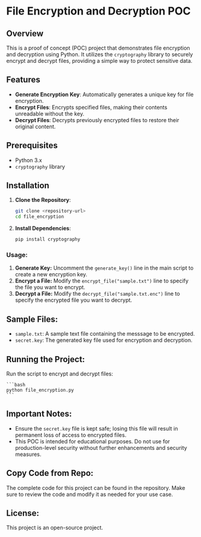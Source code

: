 # File Encryption and Decryption POC

## Overview

This is a proof of concept (POC) project that demonstrates file encryption and decryption using Python. It utilizes the `cryptography` library to securely encrypt and decrypt files, providing a simple way to protect sensitive data.

## Features

- **Generate Encryption Key**: Automatically generates a unique key for file encryption.
- **Encrypt Files**: Encrypts specified files, making their contents unreadable without the key.
- **Decrypt Files**: Decrypts previously encrypted files to restore their original content.

## Prerequisites

- Python 3.x
- `cryptography` library

## Installation

1. **Clone the Repository**:

   ```bash
   git clone <repository-url>
   cd file_encryption
   ```

2. **Install Dependencies**:

    ```bash
    pip install cryptography
    ```

### Usage:
1. **Generate Key:** Uncomment the `generate_key()` line in the main script to create a new encryption key.
2. **Encrypt a File:** Modify the `encrypt_file("sample.txt")` line to specify the file you want to encrypt.
3. **Decrypt a File:** Modify the `decrypt_file("sample.txt.enc")` line to specify the encrypted file you want to decrypt.

## Sample Files:
- `sample.txt`: A sample text file containing the messsage to be encrypted.
- `secret.key`: The generated key file used for encryption and decryption.

## Running the Project:

Run the script to encrypt and decrypt files:
    
    ```bash
    python file_encryption.py
    ```

## Important Notes:
- Ensure the `secret.key` file is kept safe; losing this file will result in permanent loss of access to encrypted files.
- This POC is intended for educational purposes. Do not use for production-level security without further enhancements and security measures.

## Copy Code from Repo:

The complete code for this project can be found in the repository. Make sure to review the code and modify it as needed for your use case.

## License:

This project is an open-source project.